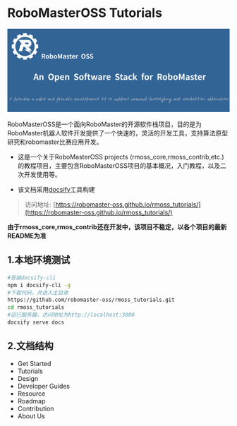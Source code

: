 

# RoboMasterOSS Tutorials


![](docs/rmoss_bg.png)

RoboMasterOSS是一个面向RoboMaster的开源软件栈项目，目的是为RoboMaster机器人软件开发提供了一个快速的，灵活的开发工具，支持算法原型研究和robomaster比赛应用开发。

* 这是一个关于RoboMasterOSS projects (rmoss_core,rmoss_contrib,etc.)的教程项目，主要包含RoboMasterOSS项目的基本概况，入门教程，以及二次开发使用等。

* 该文档采用[docsify](https://github.com/docsifyjs/docsify)工具构建

> 访问地址: [https://robomaster-oss.github.io/rmoss_tutorials/](https://robomaster-oss.github.io/rmoss_tutorials/)

**由于rmoss_core,rmos_contrib还在开发中，该项目不稳定，以各个项目的最新README为准**

## 1.本地环境测试

```bash
#安装docsify-cli
npm i docsify-cli -g
#下载代码，并进入主目录
https://github.com/robomaster-oss/rmoss_tutorials.git
cd rmoss_tutorials
#运行服务器，访问地址为http://localhost:3000
docsify serve docs
```

## 2.文档结构

* Get Started
* Tutorials
* Design
* Developer Guides
* Resource
* Roadmap
* Contribution
* About Us
